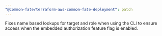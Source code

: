 ```yaml
---
"@common-fate/terraform-aws-common-fate-deployment": patch
---
```


Fixes name based lookups for target and role when using the CLI to ensure access when the embedded authorization feature flag is enabled.

